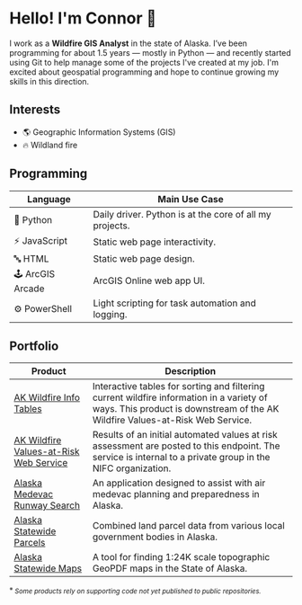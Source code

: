 # Hello! I'm Connor 👋
I work as a **Wildfire GIS Analyst** in the state of Alaska. I’ve been programming for about 1.5 years — mostly in Python — and recently started using Git to help manage some of the projects I've created at my job. I'm excited about geospatial programming and hope to continue growing my skills in this direction.

## Interests
- 🌎 Geographic Information Systems (GIS)
- 🔥 Wildland fire

## Programming
| Language | Main Use Case |
|----------|---------------|
| 🐍 Python | Daily driver. Python is at the core of all my projects. |
| ⚡ JavaScript | Static web page interactivity. |
| 🔤 HTML | Static web page design. |
| 🕹️ ArcGIS Arcade | ArcGIS Online web app UI. |
| ⚙️ PowerShell | Light scripting for task automation and logging. |

## Portfolio
| Product | Description |
|---------|-------------|
| [AK Wildfire Info Tables](https://con-j-e.github.io/ak-wildfire-values-at-risk/index.html) | Interactive tables for sorting and filtering current wildfire information in a variety of ways. This product is downstream of the AK Wildfire Values-at-Risk Web Service. |
| [AK Wildfire Values-at-Risk Web Service](https://nifc.maps.arcgis.com/home/item.html?id=107d1dd543a341a8b1764fe97738cfa7) | Results of an initial automated values at risk assessment are posted to this endpoint. The service is internal to a private group in the NIFC organization. |
| [Alaska Medevac Runway Search](https://arcg.is/TDC1i0) | An application designed to assist with air medevac planning and preparedness in Alaska. |
| [Alaska Statewide Parcels](https://arcg.is/1a8i1r0) | Combined land parcel data from various local government bodies in Alaska. |
| [Alaska Statewide Maps](https://arcg.is/0j1y110) | A tool for finding 1:24K scale topographic GeoPDF maps in the State of Alaska. |
<sub><sup>※</sup><i> Some products rely on supporting code not yet published to public repositories. </i></sub>

